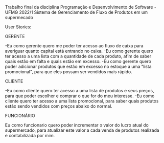 Trabalho final da disciplina Programação e Desenvolvimento de Software - UFMG 2022/1
Sistema de Gerenciamento de Fluxo de Produtos em um supermecado

User Stories:

GERENTE

-Eu como gerente quero me poder ter acesso ao fluxo de caixa para averiguar quanto capital está entrando no caixa.
-Eu como gerente quero ter acesso a uma lista com a quantidade de cada produto, afim de saber quais estão em falta e quais estão em excesso.
-Eu como gerente quero poder adicionar produtos que estão em excesso no estoque a uma "lista promocional", para que eles possam ser vendidos mais rápido.

CLIENTE

-Eu como cliente quero ter acesso a uma lista de produtos e seus preços, para que poder escolher e comprar o que for do meu interesse.
-Eu como cliente quero ter acesso a uma lista promocional, para saber quais produtos estão sendo vendidos com preços abaixo do normal.

FUNCIONÁRIO

Eu como funcionario quero poder incrementar o valor do lucro atual do supermercado, para atualizar este valor a cada venda de produtos realizada e contabilizada por mim. 
